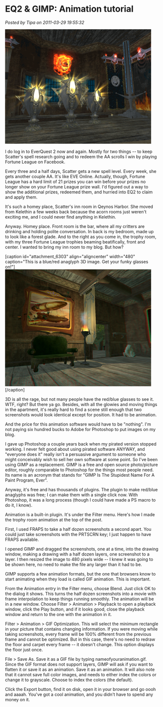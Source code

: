 # EQ2 & GIMP: Animation tutorial

*Posted by Tipa on 2011-03-29 19:55:32*

[![](../../../uploads/2011/03/trophy.gif "Trophy room")](../../../uploads/2011/03/trophy.gif)

I do log in to EverQuest 2 now and again. Mostly for two things -- to keep Scatter's spell research going and to redeem the AA scrolls I win by playing Fortune League on Facebook.

Every three and a half days, Scatter gets a new spell level. Every week, she gets another couple AA. It's like EVE Online. Actually, though, Fortune League has a hard limit of 21 prizes you can win before your prizes no longer show on your Fortune League prize wall. I'd figured out a way to show the additional prizes, redeemed them, and hurried into EQ2 to claim and apply them.

It's such a homey place, Scatter's inn room in Qeynos Harbor. She moved from Kelethin a few weeks back because the acorn rooms just weren't exciting me, and I could never find anything in Kelethin. 

Anyway. Homey place. Front room is the bar, where all my critters are drinking and holding polite conversation. In back is my bedroom, made up to look like a forest glade. And to the right as you come in, the trophy room, with my three Fortune League trophies beaming beatifically, front and center. I wanted to bring my inn room to my blog. But how?

[caption id="attachment\_6303" align="aligncenter" width="480" caption="This is a blue/red anaglyph 3D image. Get your funky glasses on!"][![](../../../uploads/2011/03/settee.png "Sitting Room")](../../../uploads/2011/03/settee.png)[/caption]

3D is all the rage, but not many people have the red/blue glasses to see it. WTF, right? But there ya go. Besides, with all the glowies and moving things in the apartment, it's really hard to find a scene still enough that two screenshots would look identical except for position. It had to be animation.

And the price for this animation software would have to be "nothing". I'm not paying six hundred bucks to Adobe for Photoshop to put images on my blog.

I gave up Photoshop a couple years back when my pirated version stopped working. I never felt good about using pirated software ANYWAY, and "everyone does it" really isn't a persuasive argument to someone who might conceivably wish to sell her own software at some point. So I've been using GIMP as a replacement. GIMP is a free and open source photo/picture editor, roughly comparable to Photoshop for the things most people need. Its name is an acronym that stands for "GIMP Is The Stupidest Name For A Paint Program, Ever".

Anyway, it's free and has thousands of plugins. The plugin to make red/blue anaglyphs was free; I can make them with a single click now. With Photoshop, it was a long process (though I could have made a PS macro to do it, I know).

Animation is a built-in plugin. It's under the Filter menu. Here's how I made the trophy room animation at the top of the post.

First, I used FRAPS to take a half dozen screenshots a second apart. You could just take screenshots with the PRTSCRN key; I just happen to have FRAPS available.

I opened GIMP and dragged the screenshots, one at a time, into the drawing window, making a drawing with a half dozen layers, one screenshot to a layer. I then resized the image to 480 pixels wide -- I knew it was going to be shown here, no need to make the file any larger than it had to be.

GIMP supports a few animation formats, but the one that browsers know to start animating when they load is called GIF animation. This is important.

From the Animation entry in the Filter menu, choose Blend. Just click OK to the dialog it shows. This turns the half dozen screenshots into a movie with frame interpolation to keep things running smoothly. The animation will be in a new window. Choose Filter > Animation > Playback to open a playback window, click the Play button, and if it looks good, close the playback window and return to the one with the animation in it.

Filter > Animation > GIF Optimization. This will select the minimum rectangle in your picture that contains changing information. If you were moving while taking screenshots, every frame will be 100% different from the previous frame and cannot be optimized. But in this case, there's no need to redraw the floor and carpet every frame -- it doesn't change. This option displays the floor just once.

File > Save As. Save it as a GIF file by typing nameofyouranimation.gif. Since the GIF format does not support layers, GIMP will ask if you want to flatten it or save it as an animation. Save it as an animation. It will also note that it cannot save full color images, and needs to either index the colors or change it to grayscale. Choose to index the colors (the default). 

Click the Export button, find it on disk, open it in your browser and go oooh and aaaah. You've got a cool animation, and you didn't have to spend any money on it.

